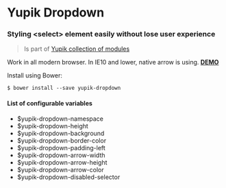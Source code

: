 Yupik Dropdown
===============

### Styling &lt;select&gt; element easily without lose user experience

> Is part of [Yupik collection of modules](https://github.com/laurentperroteau/yupik)

Work in all modern browser. In IE10 and lower, native arrow is using. [__DEMO__](http://codepen.io/laurentperroteau/pen/ZYOmPv?editors=110)

Install using Bower:

    $ bower install --save yupik-dropdown

#### List of configurable variables

* $yupik-dropdown-namespace
* $yupik-dropdown-height
* $yupik-dropdown-background
* $yupik-dropdown-border-color
* $yupik-dropdown-padding-left
* $yupik-dropdown-arrow-width
* $yupik-dropdown-arrow-height
* $yupik-dropdown-arrow-color
* $yupik-dropdown-disabled-selector
